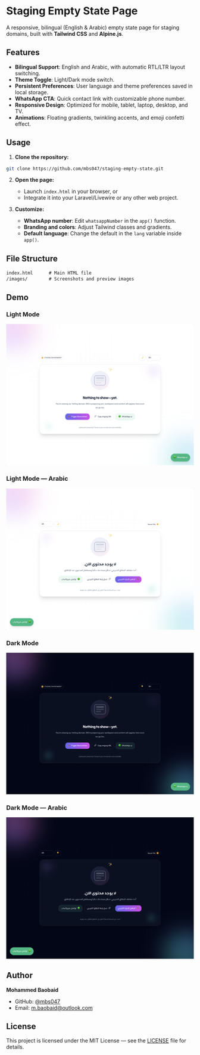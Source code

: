 # Staging Empty State Page

A responsive, bilingual (English & Arabic) empty state page for staging domains, built with **Tailwind CSS** and **Alpine.js**.

## Features
- **Bilingual Support**: English and Arabic, with automatic RTL/LTR layout switching.
- **Theme Toggle**: Light/Dark mode switch.
- **Persistent Preferences**: User language and theme preferences saved in local storage.
- **WhatsApp CTA**: Quick contact link with customizable phone number.
- **Responsive Design**: Optimized for mobile, tablet, laptop, desktop, and TV.
- **Animations**: Floating gradients, twinkling accents, and emoji confetti effect.

## Usage
1. **Clone the repository:**
```bash
git clone https://github.com/mbs047/staging-empty-state.git
```

2. **Open the page:**
   - Launch `index.html` in your browser, or
   - Integrate it into your Laravel/Livewire or any other web project.

3. **Customize:**
   - **WhatsApp number**: Edit `whatsappNumber` in the `app()` function.
   - **Branding and colors**: Adjust Tailwind classes and gradients.
   - **Default language**: Change the default in the `lang` variable inside `app()`.

## File Structure
```
index.html      # Main HTML file
/images/        # Screenshots and preview images
```

## Demo
### Light Mode
![Light Mode](images/Light.png)

### Light Mode — Arabic
![Light Mode Arabic](images/Light%20-%20Arabic.png)

### Dark Mode
![Dark Mode](images/Dark.png)

### Dark Mode — Arabic
![Dark Mode Arabic](images/Dark%20-%20Arabic.png)

## Author
**Mohammed Baobaid**
- GitHub: [@mbs047](https://github.com/mbs047)
- Email: m.baobaid@outlook.com

## License
This project is licensed under the MIT License — see the [LICENSE](LICENSE) file for details.
